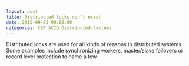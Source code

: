 ```yaml
---
layout: post
title: Distributed locks don't exist
date: 2015-09-23 00:00:00
categories: CAP ACID Distributed-Systems
---
```


Distributed locks are used for all kinds of reasons in distributed systems. Some examples include synchronizing workers, master/slave failovers or record level protection to name a few.

